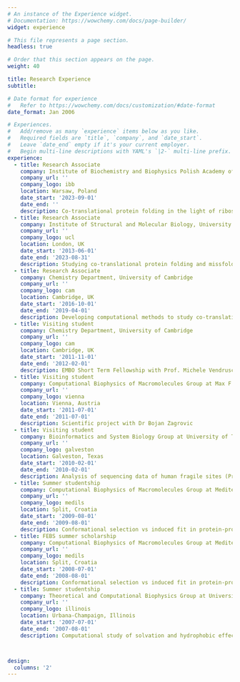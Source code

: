 ```yaml
---
# An instance of the Experience widget.
# Documentation: https://wowchemy.com/docs/page-builder/
widget: experience

# This file represents a page section.
headless: true

# Order that this section appears on the page.
weight: 40

title: Research Experience
subtitle:

# Date format for experience
#   Refer to https://wowchemy.com/docs/customization/#date-format
date_format: Jan 2006

# Experiences.
#   Add/remove as many `experience` items below as you like.
#   Required fields are `title`, `company`, and `date_start`.
#   Leave `date_end` empty if it's your current employer.
#   Begin multi-line descriptions with YAML's `|2-` multi-line prefix.
experience:
  - title: Research Associate
    company: Institute of Biochemistry and Biophysics Polish Academy of Sciences
    company_url: ''
    company_logo: ibb
    location: Warsaw, Poland
    date_start: '2023-09-01'
    date_end: ''
    description: Co-translational protein folding in the light of ribosome evolution (Prof. Piotr Zielenkiewicz group)
  - title: Research Associate
    company: Institute of Structural and Molecular Biology, University College London
    company_url: ''
    company_logo: ucl
    location: London, UK
    date_start: '2013-06-01'
    date_end: '2023-08-31'
    description: Studying co-translational protein folding and missfolding (Prof. John Christodoulou group)
  - title: Research Associate
    company: Chemistry Department, University of Cambridge
    company_url: ''
    company_logo: cam
    location: Cambridge, UK
    date_start: '2016-10-01'
    date_end: '2019-04-01'
    description: Developing computational methods to study co-translational protein folding (Prof. Michele Vendruscolo group)
  - title: Visiting student
    company: Chemistry Department, University of Cambridge
    company_url: ''
    company_logo: cam
    location: Cambridge, UK
    date_start: '2011-11-01'
    date_end: '2012-02-01'
    description: EMBO Short Term Fellowship with Prof. Michele Vendruscolo
  - title: Visiting student
    company: Computational Biophysics of Macromolecules Group at Max F. Perutz Laboratories
    company_url: ''
    company_logo: vienna
    location: Vienna, Austria
    date_start: '2011-07-01'
    date_end: '2011-07-01'
    description: Scientific project with Dr Bojan Zagrovic
  - title: Visiting student
    company: Bioinformatics and System Biology Group at University of Texas Medical Branch at Galveston
    company_url: ''
    company_logo: galveston
    location: Galveston, Texas
    date_start: '2010-02-01'
    date_end: '2010-02-01'
    description: Analysis of sequencing data of human fragile sites (Prof. Maga Rowicka)
  - title: Summer studentship
    company: Computational Biophysics of Macromolecules Group at Mediterranean Institute for Life Sciences
    company_url: ''
    company_logo: medils
    location: Split, Croatia
    date_start: '2009-08-01'
    date_end: '2009-08-01'
    description: Conformational selection vs induced fit in protein-protein binding (Dr Bojan Zagrovic)
  - title: FEBS summer scholarship
    company: Computational Biophysics of Macromolecules Group at Mediterranean Institute for Life Sciences
    company_url: ''
    company_logo: medils
    location: Split, Croatia
    date_start: '2008-07-01'
    date_end: '2008-08-01'
    description: Conformational selection vs induced fit in protein-protein binding (Dr Bojan Zagrovic)
  - title: Summer studentship
    company: Theoretical and Computational Biophysics Group at University of Illinois in Urbana-Champaign
    company_url: ''
    company_logo: illinois
    location: Urbana-Champaign, Illinois
    date_start: '2007-07-01'
    date_end: '2007-08-01'
    description: Computational study of solvation and hydrophobic effect around a simple molecular compound (Prof. Klaus Schulten)



design:
  columns: '2'
---
```

